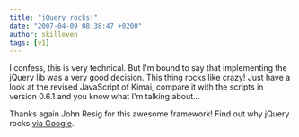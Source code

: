 ```yaml
---
title: "jQuery rocks!"
date: "2007-04-09 08:38:47 +0200"
author: skilleven
tags: [v1]
---
```


I confess, this is very technical. But I'm bound to say that implementing the jQuery lib was a very good decision.
This thing rocks like crazy! Just have a look at the revised JavaScript of Kimai, compare it with the scripts in version 0.6.1 and you know what I'm talking about...

Thanks again John Resig for this awesome framework! Find out why jQuery rocks [via Google](http://www.google.de/search?q=jquery+rocks).
